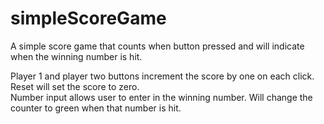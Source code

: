 # simpleScoreGame
A simple score game that counts when button pressed and will indicate when the winning number is hit. 

Player 1 and player two buttons increment the score by one on each click. <br>
Reset will set the score to zero. <br>
Number input allows user to enter in the winning number. Will change the counter to green when that number is hit. 

